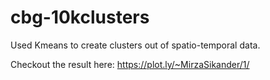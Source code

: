 cbg-10kclusters
===============

Used Kmeans to create clusters out of spatio-temporal data. 

Checkout the result here: https://plot.ly/~MirzaSikander/1/
